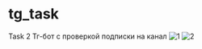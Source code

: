 # tg_task
Task 2
Тг-бот с проверкой подписки на канал
![1](https://user-images.githubusercontent.com/48317053/154139265-c5e64ee9-33d8-4c1f-91f5-c89c12aaef88.jpg)
![2](https://user-images.githubusercontent.com/48317053/154139279-4593d4e9-6a6a-47c1-84bd-a4d1dac1066f.jpg)
